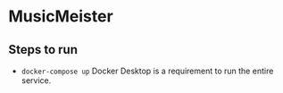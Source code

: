 # MusicMeister

## Steps to run
- `docker-compose up`
Docker Desktop is a requirement to run the entire service.